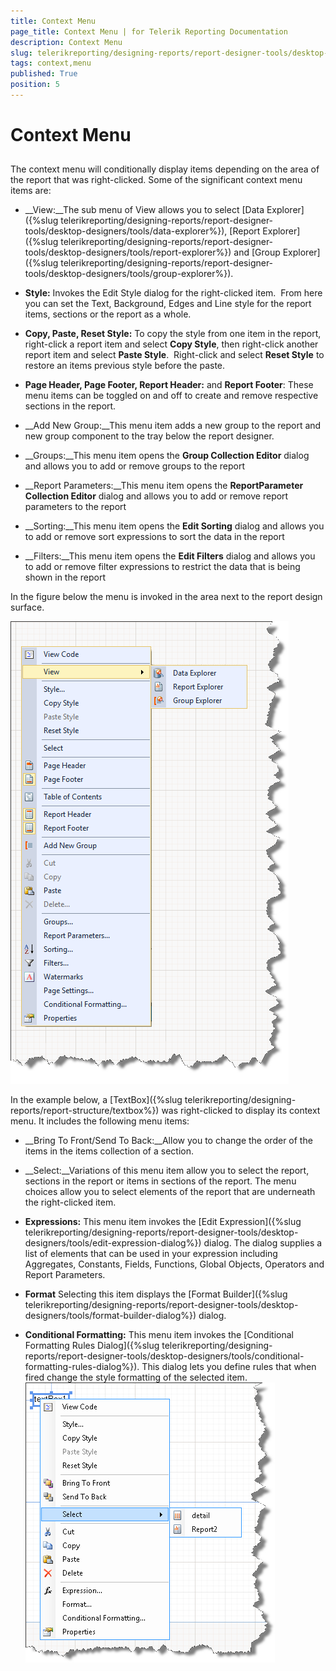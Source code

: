```yaml
---
title: Context Menu
page_title: Context Menu | for Telerik Reporting Documentation
description: Context Menu
slug: telerikreporting/designing-reports/report-designer-tools/desktop-designers/tools/context-menu
tags: context,menu
published: True
position: 5
---
```


# Context Menu



## 

The context menu will conditionally display items depending on the area of the report that was right-clicked. Some of the significant context menu items are: 

* __View:__The sub menu of View allows you to select 
          [Data Explorer]({%slug telerikreporting/designing-reports/report-designer-tools/desktop-designers/tools/data-explorer%}), [Report Explorer]({%slug telerikreporting/designing-reports/report-designer-tools/desktop-designers/tools/report-explorer%}) and [Group Explorer]({%slug telerikreporting/designing-reports/report-designer-tools/desktop-designers/tools/group-explorer%}).

* __Style:__ Invokes the Edit Style dialog for the right-clicked item.  From here you can set the Text, Background, Edges and Line style for the report items, sections or the report as a whole.

* __Copy, Paste, Reset Style:__ To copy the style from one item in the report, right-click a report item and select __Copy Style__, then right-click another report item and select __Paste Style__.  Right-click and select __Reset Style__ to restore an items previous style before the paste.

* __Page Header, Page Footer, Report Header:__ and __Report Footer__: These menu items can be toggled on and off to create and remove respective sections in the report. 

* __Add New Group:__This menu item adds a new group to the report and new group component to the tray below the report designer.

* __Groups:__This menu item opens the __Group Collection Editor__
          dialog and allows you to add or remove groups to the report

* __Report Parameters:__This menu item opens the __ReportParameter Collection Editor__
          dialog and allows you to add or remove report parameters to the report

* __Sorting:__This menu item opens the __Edit Sorting__
          dialog and allows you to add or remove sort expressions to sort the data in the report

* __Filters:__This menu item opens the __Edit Filters__
          dialog and allows you to add or remove filter expressions to restrict the data that is being shown in the report

In the figure below the menu is invoked in the area next to the report design surface. 

  
  ![](images/UI012.png)

In the example below, a [TextBox]({%slug telerikreporting/designing-reports/report-structure/textbox%})
          was right-clicked to display its context menu. It includes the following menu items:

* __Bring To Front/Send To Back:__Allow you to change the order of the items in the items collection of a section.
          

* __Select:__Variations of this menu item allow you to select the report, sections in the report or items in sections of the report. The menu choices allow you to select elements of the report that are underneath the right-clicked item.

* __Expressions:__ This menu item invokes the [Edit Expression]({%slug telerikreporting/designing-reports/report-designer-tools/desktop-designers/tools/edit-expression-dialog%}) dialog. The dialog supplies a list of elements that can be used in your expression including Aggregates, Constants, Fields, Functions, Global Objects, Operators and Report Parameters.

* __Format__ Selecting this item displays the [Format Builder]({%slug telerikreporting/designing-reports/report-designer-tools/desktop-designers/tools/format-builder-dialog%})
           dialog.

* __Conditional Formatting:__ This menu item invokes the [Conditional Formatting Rules Dialog]({%slug telerikreporting/designing-reports/report-designer-tools/desktop-designers/tools/conditional-formatting-rules-dialog%}). This dialog lets you define rules that when fired change the style formatting of the selected item.  
  ![](images/UI013.png)
